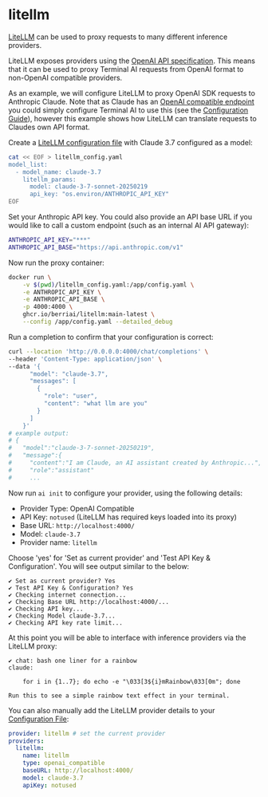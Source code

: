 # litellm

[LiteLLM](https://www.litellm.ai/) can be used to proxy requests to many different inference providers.

LiteLLM exposes providers using the [OpenAI API specification](https://docs.litellm.ai/docs/#call-100-llms-using-the-openai-inputoutput-format). This means that it can be used to proxy Terminal AI requests from OpenAI format to non-OpenAI compatible providers.

As an example, we will configure LiteLLM to proxy OpenAI SDK requests to Anthropic Claude. Note that as Claude has an [OpenAI compatible endpoint](https://docs.anthropic.com/en/api/openai-sdk) you could simply configure Terminal AI to use this (see the [Configuration Guide](../configuration.md)), however this example shows how LiteLLM can translate requests to Claudes own API format.

Create a [LiteLLM configuration file](https://docs.litellm.ai/docs/proxy/configs) with Claude 3.7 configured as a model:

```bash
cat << EOF > litellm_config.yaml
model_list:
  - model_name: claude-3.7
    litellm_params:
      model: claude-3-7-sonnet-20250219
      api_key: "os.environ/ANTHROPIC_API_KEY"
EOF
```

Set your Anthropic API key. You could also provide an API base URL if you would like to call a custom endpoint (such as an internal AI API gateway):

```bash
ANTHROPIC_API_KEY="***"
ANTHROPIC_API_BASE="https://api.anthropic.com/v1"
```

Now run the proxy container:

```bash
docker run \
    -v $(pwd)/litellm_config.yaml:/app/config.yaml \
    -e ANTHROPIC_API_KEY \
    -e ANTHROPIC_API_BASE \
    -p 4000:4000 \
    ghcr.io/berriai/litellm:main-latest \
    --config /app/config.yaml --detailed_debug
```

Run a completion to confirm that your configuration is correct:

```bash
curl --location 'http://0.0.0.0:4000/chat/completions' \
--header 'Content-Type: application/json' \
--data '{
      "model": "claude-3.7",
      "messages": [
        {
          "role": "user",
          "content": "what llm are you"
        }
      ]
    }'
# example output:
# {
#   "model":"claude-3-7-sonnet-20250219",
#   "message":{
#     "content":"I am Claude, an AI assistant created by Anthropic...",
#     "role":"assistant"
#     ...
```

Now run `ai init` to configure your provider, using the following details:

- Provider Type: OpenAI Compatible
- API Key: `notused` (LiteLLM has required keys loaded into its proxy)
- Base URL: `http://localhost:4000/`
- Model: `claude-3.7`
- Provider name: `litellm`

Choose 'yes' for 'Set as current provider' and 'Test API Key & Configuration'. You will see output similar to the below:

```
✔ Set as current provider? Yes
✔ Test API Key & Configuration? Yes
✔ Checking internet connection...
✔ Checking Base URL http://localhost:4000/...
✔ Checking API key...
✔ Checking Model claude-3.7...
✔ Checking API key rate limit...
```

At this point you will be able to interface with inference providers via the LiteLLM proxy:

```
✔ chat: bash one liner for a rainbow
claude:

    for i in {1..7}; do echo -e "\033[3${i}mRainbow\033[0m"; done

Run this to see a simple rainbow text effect in your terminal.
```

You can also manually add the LiteLLM provider details to your [Configuration File](../configuration.md):

```yaml
provider: litellm # set the current provider
providers:
  litellm:
    name: litellm
    type: openai_compatible
    baseURL: http://localhost:4000/
    model: claude-3.7
    apiKey: notused
```
